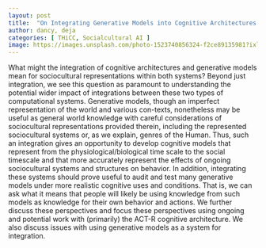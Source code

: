 ```yaml
---
layout: post
title:  "On Integrating Generative Models into Cognitive Architectures for Improved Computational Sociocultural Representations"
author: dancy, deja
categories: [ THiCC, Socialcultural AI ]
image: https://images.unsplash.com/photo-1523740856324-f2ce89135981?ixlib=rb-1.2.1&auto=format&fit=crop&w=798&q=80
---
```

What might the integration of cognitive architectures and generative models mean for sociocultural representations within both systems? Beyond just integration, we see this question as paramount to understanding the potential wider impact of integrations between these two types of computational systems. Generative models, though an imperfect representation of the world and various con-texts, nonetheless may be useful as general world knowledge with careful considerations of sociocultural representations provided therein, including the represented sociocultural systems or, as we explain, genres of the Human. Thus, such an integration gives an opportunity to develop cognitive models that represent from the physiological/biological time scale to the social timescale and that more accurately represent the effects of ongoing sociocultural systems and structures on behavior. In addition, integrating these systems should prove useful to audit and test many generative models under more realistic cognitive uses and conditions. That is, we can ask what it means that people will likely be using knowledge from such models as knowledge for their own behavior and actions. We further discuss these perspectives and focus these perspectives using ongoing and potential work with (primarily) the ACT-R cognitive architecture. We also discuss issues with using generative models as a system for integration.

[publication-link]: https://ojs.aaai.org/index.php/AAAI-SS/article/view/27685